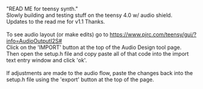 "READ ME for teensy synth." <br>
Slowly building and testing stuff on the teensy 4.0 w/ audio shield. <br>
Updates to the read me for v1.1 Thanks. <br>
<br>
To see audio layout (or make edits) go to https://www.pjrc.com/teensy/gui/?info=AudioOutputI2S# <br>
Click on the 'IMPORT' button at the top of the Audio Design tool page. <br>
Then open the setup.h file and copy paste all of that code into the import text entry window and click 'ok'. <br>
<br>
If adjustments are made to the audio flow, paste the changes back into the setup.h file using the 'export' button at the top of the page.<br>
<br>
